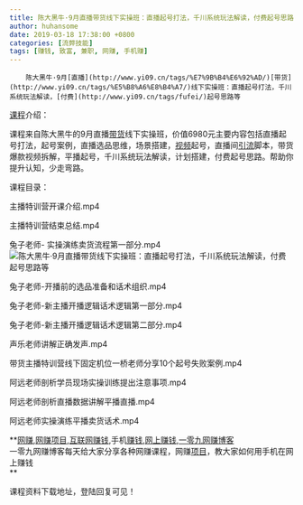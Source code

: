 ```yaml
---
title: 陈大黑牛·9月直播带货线下实操班：直播起号打法，千川系统玩法解读，付费起号思路等
author: huhansome
date: 2019-03-18 17:38:00 +0800
categories: [流弊技能]
tags: [赚钱, 致富, 兼职, 网赚, 手机赚]
---
```



        陈大黑牛·9月[直播](http://www.yi09.cn/tags/%E7%9B%B4%E6%92%AD/)[带货](http://www.yi09.cn/tags/%E5%B8%A6%E8%B4%A7/)线下实操班：直播起号打法，千川系统玩法解读，[付费](http://www.yi09.cn/tags/fufei/)起号思路等

[课程](http://www.yi09.cn/tags/%E8%AF%BE%E7%A8%8B/)介绍：

课程来自陈大黑牛的9月直播[带货](http://www.yi09.cn/tags/%E5%B8%A6%E8%B4%A7/
"带货")线下实操班，价值6980元主要内容包括直播起号打法，起号案例，直播选品思维，场景搭建，[视频](http://www.yi09.cn/tags/shipin/)起号，直播间[引流](http://www.yi09.cn/tags/%E5%BC%95%E6%B5%81/)脚本，带货爆款视频拆解，平播起号，千川系统玩法解读，计划搭建，付费起号思路。帮助你提升认知，少走弯路。

课程目录：

主播特训营开课介绍.mp4

主播特训营结束总结.mp4

兔子老师-
实操演练卖货流程第一部分.mp4![陈大黑牛·9月直播带货线下实操班：直播起号打法，千川系统玩法解读，付费起号思路等](http://www.yi09.cn/zb_users/upload/2021/11/20211101202224163576934447917.jpeg)

兔子老师-开播前的选品准备和话术组织.mp4

兔子老师-新主播开播逻辑话术逻辑第一部分.mp4

兔子老师-新主播开播逻辑话术逻辑第二部分.mp4

声乐老师讲解正确发声.mp4

带货主播特训营线下固定机位一桥老师分享10个起号失败案例.mp4

阿远老师剖析学员现场实操训练提出注意事项.mp4

阿远老师剖析直播数据讲解平播直播.mp4

阿远老师实操演练平播卖货话术.mp4

  

**[网赚](http://www.yi09.cn/tags/%E7%BD%91%E8%B5%9A/),[网赚项目](http://www.yi09.cn/tags/%E7%BD%91%E8%B5%9A%E9%A1%B9%E7%9B%AE/),[互联网赚钱](http://www.yi09.cn/tags/%E4%BA%92%E8%81%94%E7%BD%91%E8%B5%9A%E9%92%B1/),手机[赚钱](http://www.yi09.cn/tags/%E8%B5%9A%E9%92%B1/),[网上赚钱](http://www.yi09.cn/tags/%E7%BD%91%E4%B8%8A%E8%B5%9A%E9%92%B1/),[一零九网赚博客](http://www.yi09.cn/tags/%E4%B8%80%E9%9B%B6%E4%B9%9D%E7%BD%91%E8%B5%9A%E5%8D%9A%E5%AE%A2/)  
一零九网赚博客每天给大家分享各种网赚课程，网赚[项目](http://www.yi09.cn/tags/%E9%A1%B9%E7%9B%AE/)，教大家如何用手机在网上赚钱  
**  
  
  

课程资料下载地址，登陆回复可见！

